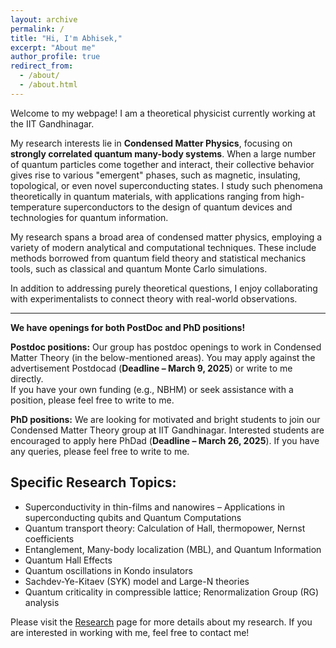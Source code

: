 ```yaml
---
layout: archive
permalink: /
title: "Hi, I'm Abhisek,"
excerpt: "About me"
author_profile: true
redirect_from: 
  - /about/
  - /about.html
---
```


Welcome to my webpage! I am a theoretical physicist currently working at the IIT Gandhinagar.

My research interests lie in **Condensed Matter Physics**, focusing on **strongly correlated quantum many-body systems**. When a large number of quantum particles come together and interact, their collective behavior gives rise to various "emergent" phases, such as magnetic, insulating, topological, or even novel superconducting states. I study such phenomena theoretically in quantum materials, with applications ranging from high-temperature superconductors to the design of quantum devices and technologies for quantum information.

My research spans a broad area of condensed matter physics, employing a variety of modern analytical and computational techniques. These include methods borrowed from quantum field theory and statistical mechanics tools, such as classical and quantum Monte Carlo simulations.

In addition to addressing purely theoretical questions, I enjoy collaborating with experimentalists to connect theory with real-world observations.

---

**We have openings for both PostDoc and PhD positions!** 

**Postdoc positions:** Our group has postdoc openings to work in Condensed Matter Theory (in the below-mentioned areas). You may apply against the advertisement Postdocad (**Deadline – March 9, 2025**) or write to me directly. <br>
If you have your own funding (e.g., NBHM) or seek assistance with a position, please feel free to write to me.

**PhD positions:** We are looking for motivated and bright students to join our Condensed Matter Theory group at IIT Gandhinagar. Interested students are encouraged to apply here PhDad (**Deadline – March 26, 2025**). If you have any queries, please feel free to write to me.

## Specific Research Topics:

* Superconductivity in thin-films and nanowires – Applications in superconducting qubits and Quantum Computations
* Quantum transport theory: Calculation of Hall, thermopower, Nernst coefficients
* Entanglement, Many-body localization (MBL), and Quantum Information
* Quantum Hall Effects
* Quantum oscillations in Kondo insulators  
* Sachdev-Ye-Kitaev (SYK) model and Large-N theories  
* Quantum criticality in compressible lattice; Renormalization Group (RG) analysis

Please visit the <a href="https://abhisekphy.github.io/portfolio/"> Research</a> page for more details about my research. If you are interested in working with me, feel free to contact me!
